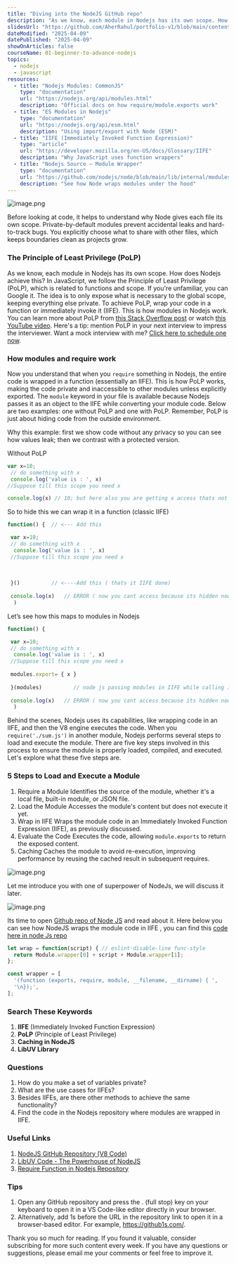 ```yaml
---
title: "Diving into the NodeJS GitHub repo"
description: "As we know, each module in Nodejs has its own scope. How does Nodejs achieve this? In JavaScript, we follow the Principle of Least Privilege (PoLP), which is related to functions and scope. If you're unfamiliar, you can Google it. The idea is to only expose what is necessary to the global scope, keeping everything else private. To achieve PoLP, wrap your code in a function or immediately invoke it (IIFE)."
slidesUrl: "https://github.com/AherRahul/portfolio-v1/blob/main/content/articles"
dateModified: "2025-04-09"
datePublished: "2025-04-09"
showOnArticles: false
courseName: 01-beginner-to-advance-nodejs
topics:
  - nodejs
  - javascript
resources:
  - title: "Nodejs Modules: CommonJS"
    type: "documentation"
    url: "https://nodejs.org/api/modules.html"
    description: "Official docs on how require/module.exports work"
  - title: "ES Modules in Nodejs"
    type: "documentation"
    url: "https://nodejs.org/api/esm.html"
    description: "Using import/export with Node (ESM)"
  - title: "IIFE (Immediately Invoked Function Expression)"
    type: "article"
    url: "https://developer.mozilla.org/en-US/docs/Glossary/IIFE"
    description: "Why JavaScript uses function wrappers"
  - title: "Nodejs Source – Module Wrapper"
    type: "documentation"
    url: "https://github.com/nodejs/node/blob/main/lib/internal/modules/cjs/loader.js"
    description: "See how Node wraps modules under the hood"
---
```



![image.png](https://res.cloudinary.com/duojkrgue/image/upload/v1757930703/Portfolio/nodeJsCourse/5.png)

Before looking at code, it helps to understand why Node gives each file its own scope. Private-by-default modules prevent accidental leaks and hard-to-track bugs. You explicitly choose what to share with other files, which keeps boundaries clean as projects grow.

### The Principle of Least Privilege (PoLP)

As we know, each module in Nodejs has its own scope. How does Nodejs achieve this? In JavaScript, we follow the Principle of Least Privilege (PoLP), which is related to functions and scope. If you're unfamiliar, you can Google it. The idea is to only expose what is necessary to the global scope, keeping everything else private. To achieve PoLP, wrap your code in a function or immediately invoke it (IIFE). This is how modules in Nodejs work. You can learn more about PoLP from [this Stack Overflow post](https://stackoverflow.com/questions/6010211/in-node-js-how-would-i-follow-the-principle-of-least-privilege) or watch [this YouTube video](https://www.youtube.com/watch?v=lW_erSjyMeM&t=10s&pp=ygUYYmxvY2sgc2NvcGUgYW5kIHNob2FkaW5n). Here's a tip: mention PoLP in your next interview to impress the interviewer. Want a mock interview with me? [Click here to schedule one now](https://topmate.io/aat/).

[](https://topmate.io/aat/)

### How modules and require work

Now you understand that when you `require` something in Nodejs, the entire code is wrapped in a function (essentially an IIFE). This is how PoLP works, making the code private and inaccessible to other modules unless explicitly exported. The `module` keyword in your file is available because Nodejs passes it as an object to the IIFE while converting your module code. Below are two examples: one without PoLP and one with PoLP. Remember, PoLP is just about hiding code from the outside environment.

Why this example: first we show code without any privacy so you can see how values leak; then we contrast with a protected version.

Without PoLP

```jsx
var x=10;
 // do something with x
 console.log('value is : ', x)
//Suppose till this scope you need x 

console.log(x) // 10; but here also you are getting x access thats not good
```

So to hide this we can wrap it in a function (classic IIFE)

```jsx
function() {  // <--- Add this

 var x=10;
 // do something with x
  console.log('value is : ', x)
 //Suppose till this scope you need x 
 
 
 
 }()          // <----Add this ( thats it IIFE done)
 
 console.log(x)   // ERROR ( now you cant access because its hidden now,  private 
  )
```

Let’s see how this maps to modules in Nodejs

```jsx
function() {  

 var x=10;
 // do something with x
  console.log('value is : ', x)
 //Suppose till this scope you need x 
 
 modules.export= { x }
 
 }(modules)          // node js passing modules in IIFE while calling it
 
 console.log(x)   // ERROR ( now you cant access because its hidden now private now
  )
```

Behind the scenes, Nodejs uses its capabilities, like wrapping code in an IIFE, and then the V8 engine executes the code. When you `require('./sum.js')` in another module, Nodejs performs several steps to load and execute the module. There are five key steps involved in this process to ensure the module is properly loaded, compiled, and executed. Let's explore what these five steps are.

### 5 Steps to Load and Execute a Module

1. Require a Module
   Identifies the source of the module, whether it's a local file, built-in module, or JSON file.
2. Load the Module
   Accesses the module's content but does not execute it yet.
3. Wrap in IIFE
   Wraps the module code in an Immediately Invoked Function Expression (IIFE), as previously discussed.
4. Evaluate the Code
   Executes the code, allowing `module.exports` to return the exposed content.
5. Caching
   Caches the module to avoid re-execution, improving performance by reusing the cached result in subsequent requires.

![image.png](https://i.ibb.co/3TtmWXs/2.png)

Let me introduce you with one of superpower of NodeJs, we will discuss it later.

![image.png](https://i.ibb.co/whvQcYC/3.png)

Its time to open [Github repo of  Node JS](https://github1s.com/nodejs/node/blob/main/lib/internal/modules/helpers.js#L135)  and read about it. Here below you can see how NodeJS wraps the module code in IIFE , you can find this [code here in node Js repo](https://github1s.com/nodejs/node/blob/main/lib/internal/modules/cjs/loader.js#L324-L331)

```jsx
let wrap = function(script) { // eslint-disable-line func-style
  return Module.wrapper[0] + script + Module.wrapper[1];
};

const wrapper = [
  '(function (exports, require, module, __filename, __dirname) { ',
  '\n});',
];
```

### Search These Keywords

1. **IIFE** (Immediately Invoked Function Expression)
2. **PoLP** (Principle of Least Privilege)
3. **Caching in NodeJS**
4. **LibUV Library**

### Questions

1. How do you make a set of variables private?
2. What are the use cases for IIFEs?
3. Besides IIFEs, are there other methods to achieve the same functionality?
4. Find the code in the Nodejs repository where modules are wrapped in IIFE.

### Useful Links

1. [NodeJS GitHub Repository (V8 Code)](https://github.com/nodejs/node/tree/main/deps/v8)
2. [LibUV Code - The Powerhouse of NodeJS](https://github.com/nodejs/node/tree/main/deps/uv)
3. [Require Function in Nodejs Repository](https://github1s.com/nodejs/node/blob/main/lib/internal/modules/helpers.js#L128)

### Tips

1. Open any GitHub repository and press the . (full stop) key on your keyboard to open it in a VS Code-like editor directly in your browser.
2. Alternatively, add 1s before the URL in the repository link to open it in a browser-based editor. For example, https://github1s.com/.



Thank you so much for reading. If you found it valuable, consider subscribing for more such content every week. If you have any questions or suggestions, please email me your comments or feel free to improve it.

